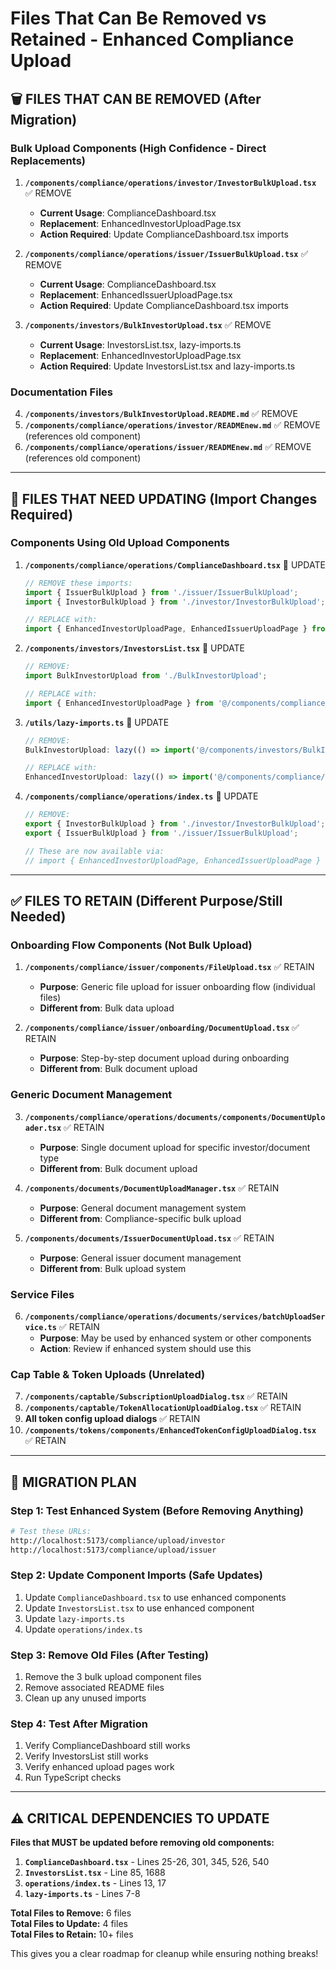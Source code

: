# Files That Can Be Removed vs Retained - Enhanced Compliance Upload

## 🗑️ **FILES THAT CAN BE REMOVED** (After Migration)

### **Bulk Upload Components (High Confidence - Direct Replacements)**

1. **`/components/compliance/operations/investor/InvestorBulkUpload.tsx`** ✅ REMOVE
   - **Current Usage**: ComplianceDashboard.tsx 
   - **Replacement**: EnhancedInvestorUploadPage.tsx
   - **Action Required**: Update ComplianceDashboard.tsx imports

2. **`/components/compliance/operations/issuer/IssuerBulkUpload.tsx`** ✅ REMOVE  
   - **Current Usage**: ComplianceDashboard.tsx
   - **Replacement**: EnhancedIssuerUploadPage.tsx
   - **Action Required**: Update ComplianceDashboard.tsx imports

3. **`/components/investors/BulkInvestorUpload.tsx`** ✅ REMOVE
   - **Current Usage**: InvestorsList.tsx, lazy-imports.ts
   - **Replacement**: EnhancedInvestorUploadPage.tsx
   - **Action Required**: Update InvestorsList.tsx and lazy-imports.ts

### **Documentation Files**
4. **`/components/investors/BulkInvestorUpload.README.md`** ✅ REMOVE
5. **`/components/compliance/operations/investor/READMEnew.md`** ✅ REMOVE (references old component)
6. **`/components/compliance/operations/issuer/READMEnew.md`** ✅ REMOVE (references old component)

---

## 🔄 **FILES THAT NEED UPDATING** (Import Changes Required)

### **Components Using Old Upload Components**

1. **`/components/compliance/operations/ComplianceDashboard.tsx`** 🔄 UPDATE
   ```typescript
   // REMOVE these imports:
   import { IssuerBulkUpload } from './issuer/IssuerBulkUpload';
   import { InvestorBulkUpload } from './investor/InvestorBulkUpload';
   
   // REPLACE with:
   import { EnhancedInvestorUploadPage, EnhancedIssuerUploadPage } from '@/components/compliance/pages';
   ```

2. **`/components/investors/InvestorsList.tsx`** 🔄 UPDATE
   ```typescript
   // REMOVE:
   import BulkInvestorUpload from './BulkInvestorUpload';
   
   // REPLACE with:
   import { EnhancedInvestorUploadPage } from '@/components/compliance/pages';
   ```

3. **`/utils/lazy-imports.ts`** 🔄 UPDATE
   ```typescript
   // REMOVE:
   BulkInvestorUpload: lazy(() => import('@/components/investors/BulkInvestorUpload')),
   
   // REPLACE with:
   EnhancedInvestorUpload: lazy(() => import('@/components/compliance/pages/EnhancedInvestorUploadPage')),
   ```

4. **`/components/compliance/operations/index.ts`** 🔄 UPDATE
   ```typescript
   // REMOVE:
   export { InvestorBulkUpload } from './investor/InvestorBulkUpload';
   export { IssuerBulkUpload } from './issuer/IssuerBulkUpload';
   
   // These are now available via:
   // import { EnhancedInvestorUploadPage, EnhancedIssuerUploadPage } from '@/components/compliance/pages';
   ```

---

## ✅ **FILES TO RETAIN** (Different Purpose/Still Needed)

### **Onboarding Flow Components** (Not Bulk Upload)
1. **`/components/compliance/issuer/components/FileUpload.tsx`** ✅ RETAIN
   - **Purpose**: Generic file upload for issuer onboarding flow (individual files)
   - **Different from**: Bulk data upload

2. **`/components/compliance/issuer/onboarding/DocumentUpload.tsx`** ✅ RETAIN
   - **Purpose**: Step-by-step document upload during onboarding
   - **Different from**: Bulk document upload

### **Generic Document Management**
3. **`/components/compliance/operations/documents/components/DocumentUploader.tsx`** ✅ RETAIN
   - **Purpose**: Single document upload for specific investor/document type
   - **Different from**: Bulk document upload

4. **`/components/documents/DocumentUploadManager.tsx`** ✅ RETAIN
   - **Purpose**: General document management system
   - **Different from**: Compliance-specific bulk upload

5. **`/components/documents/IssuerDocumentUpload.tsx`** ✅ RETAIN
   - **Purpose**: General issuer document management
   - **Different from**: Bulk upload system

### **Service Files**
6. **`/components/compliance/operations/documents/services/batchUploadService.ts`** ✅ RETAIN
   - **Purpose**: May be used by enhanced system or other components
   - **Action**: Review if enhanced system should use this

### **Cap Table & Token Uploads** (Unrelated)
7. **`/components/captable/SubscriptionUploadDialog.tsx`** ✅ RETAIN
8. **`/components/captable/TokenAllocationUploadDialog.tsx`** ✅ RETAIN
9. **All token config upload dialogs** ✅ RETAIN
10. **`/components/tokens/components/EnhancedTokenConfigUploadDialog.tsx`** ✅ RETAIN

---

## 🚀 **MIGRATION PLAN**

### **Step 1: Test Enhanced System** (Before Removing Anything)
```bash
# Test these URLs:
http://localhost:5173/compliance/upload/investor
http://localhost:5173/compliance/upload/issuer
```

### **Step 2: Update Component Imports** (Safe Updates)
1. Update `ComplianceDashboard.tsx` to use enhanced components
2. Update `InvestorsList.tsx` to use enhanced component
3. Update `lazy-imports.ts` 
4. Update `operations/index.ts`

### **Step 3: Remove Old Files** (After Testing)
1. Remove the 3 bulk upload component files
2. Remove associated README files
3. Clean up any unused imports

### **Step 4: Test After Migration**
1. Verify ComplianceDashboard still works
2. Verify InvestorsList still works
3. Verify enhanced upload pages work
4. Run TypeScript checks

---

## ⚠️ **CRITICAL DEPENDENCIES TO UPDATE**

**Files that MUST be updated before removing old components:**

1. **`ComplianceDashboard.tsx`** - Lines 25-26, 301, 345, 526, 540
2. **`InvestorsList.tsx`** - Line 85, 1688
3. **`operations/index.ts`** - Lines 13, 17
4. **`lazy-imports.ts`** - Lines 7-8

**Total Files to Remove:** 6 files  
**Total Files to Update:** 4 files  
**Total Files to Retain:** 10+ files

This gives you a clear roadmap for cleanup while ensuring nothing breaks!
